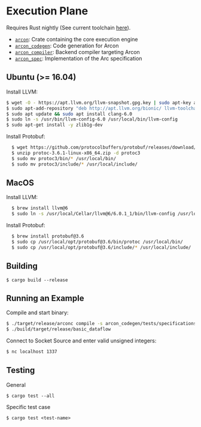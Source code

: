 # Execution Plane

Requires Rust nightly (See current toolchain [here](rust-toolchain)).

* [`arcon`]: Crate containing the core execution engine
* [`arcon_codegen`]: Code generation for Arcon
* [`arcon_compiler`]: Backend compiler targeting Arcon 
* [`arcon_spec`]: Implementation of the Arc specification

[`arcon`]: arcon
[`arcon_codegen`]: arcon_codegen
[`arcon_compiler`]: arcon_compiler
[`arcon_spec`]: arcon_spec

## Ubuntu (>= 16.04)

Install LLVM:

```bash
$ wget -O - https://apt.llvm.org/llvm-snapshot.gpg.key | sudo apt-key add -
$ sudo apt-add-repository "deb http://apt.llvm.org/bionic/ llvm-toolchain-bionic-6.0 main"
$ sudo apt update && sudo apt install clang-6.0
$ sudo ln -s /usr/bin/llvm-config-6.0 /usr/local/bin/llvm-config
$ sudo apt-get install -y zlib1g-dev
```

Install Protobuf:

```bash
  $ wget https://github.com/protocolbuffers/protobuf/releases/download/v3.6.1/protoc-3.6.1-linux-x86_64.zip
  $ unzip protoc-3.6.1-linux-x86_64.zip -d protoc3
  $ sudo mv protoc3/bin/* /usr/local/bin/
  $ sudo mv protoc3/include/* /usr/local/include/
```
## MacOS

Install LLVM:
  
```bash
  $ brew install llvm@6
  $ sudo ln -s /usr/local/Cellar/llvm@6/6.0.1_1/bin/llvm-config /usr/local/bin/llvm-config
```

Install Protobuf:
  
```bash
  $ brew install protobuf@3.6
  $ sudo cp /usr/local/opt/protobuf@3.6/bin/protoc /usr/local/bin/
  $ sudo cp /usr/local/opt/protobuf@3.6/include/* /usr/local/include/
```

## Building

```
$ cargo build --release
```

## Running an Example

Compile and start binary:

```bash
$ ./target/release/arconc compile -s arcon_codegen/tests/specifications/basic_dataflow.json
$ ./build/target/release/basic_dataflow
```

Connect to Socket Source and enter valid unsigned integers:

```bash
$ nc localhost 1337
```

## Testing

General
```
$ cargo test --all
```

Specific test case
```
$ cargo test <test-name>
```
